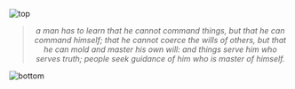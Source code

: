 ![top](https://github.com/user-attachments/assets/c0ff87ae-14a3-4edd-a449-ee6e0e2f73f5)

<!-- quote-start -->
<div align="center">

> *a man has to learn that he cannot command things, but that he can command himself; that he cannot coerce the wills of others, but that he can mold and master his own will: and things serve him who serves truth; people seek guidance of him who is master of himself.*

</div>
<!-- quote-end -->


![bottom](https://github.com/user-attachments/assets/bf2cc040-2664-4cf3-8aaa-9d397c8a8f5c)
